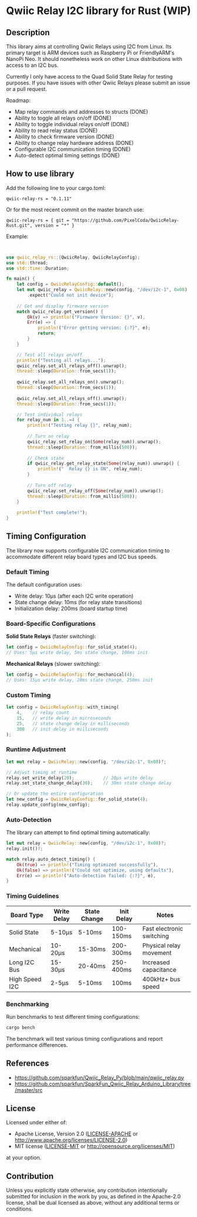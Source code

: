 # Qwiic Relay I2C library for Rust (WIP)

## Description

This library aims at controlling Qwiic Relays using I2C from Linux. Its
primary target is ARM devices such as Raspberry Pi or FriendlyARM's NanoPi Neo.
It should nonetheless work on other Linux distributions with access to an I2C
bus.

Currently I only have access to the Quad Solid State Relay for testing purposes. If you have issues with other Qwiic Relays please submit an issue or a pull request.

Roadmap:
* Map relay commands and addresses to structs (DONE)
* Ability to toggle all relays on/off (DONE)
* Ability to toggle individual relays on/off (DONE)
* Ability to read relay status (DONE)
* Ability to check firmware version (DONE)
* Ability to change relay hardware address (DONE)
* Configurable I2C communication timing (DONE)
* Auto-detect optimal timing settings (DONE)

## How to use library

Add the following line to your cargo.toml:
```
qwiic-relay-rs = "0.1.11"
```

Or for the most recent commit on the master branch use:
```
qwiic-relay-rs = { git = "https://github.com/PixelCoda/QwiicRelay-Rust.git", version = "*" }
```

Example:
```rust


use qwiic_relay_rs::{QwiicRelay, QwiicRelayConfig};
use std::thread;
use std::time::Duration;

fn main() {
    let config = QwiicRelayConfig::default();
    let mut qwiic_relay = QwiicRelay::new(config, "/dev/i2c-1", 0x08)
        .expect("Could not init device");
    
    // Get and display firmware version
    match qwiic_relay.get_version() {
        Ok(v) => println!("Firmware Version: {}", v),
        Err(e) => {
            println!("Error getting version: {:?}", e);
            return;
        }
    }

    // Test all relays on/off
    println!("Testing all relays...");
    qwiic_relay.set_all_relays_off().unwrap();
    thread::sleep(Duration::from_secs(1));
    
    qwiic_relay.set_all_relays_on().unwrap();
    thread::sleep(Duration::from_secs(1));
    
    qwiic_relay.set_all_relays_off().unwrap();
    thread::sleep(Duration::from_secs(1));

    // Test individual relays
    for relay_num in 1..=4 {
        println!("Testing relay {}", relay_num);
        
        // Turn on relay
        qwiic_relay.set_relay_on(Some(relay_num)).unwrap();
        thread::sleep(Duration::from_millis(500));
        
        // Check state
        if qwiic_relay.get_relay_state(Some(relay_num)).unwrap() {
            println!("  Relay {} is ON", relay_num);
        }
        
        // Turn off relay
        qwiic_relay.set_relay_off(Some(relay_num)).unwrap();
        thread::sleep(Duration::from_millis(500));
    }
    
    println!("Test complete!");
}
```

## Timing Configuration

The library now supports configurable I2C communication timing to accommodate different relay board types and I2C bus speeds. 

### Default Timing
The default configuration uses:
- Write delay: 10μs (after each I2C write operation)
- State change delay: 10ms (for relay state transitions)
- Initialization delay: 200ms (board startup time)

### Board-Specific Configurations

**Solid State Relays** (faster switching):
```rust
let config = QwiicRelayConfig::for_solid_state(4);
// Uses: 5μs write delay, 5ms state change, 100ms init
```

**Mechanical Relays** (slower switching):
```rust
let config = QwiicRelayConfig::for_mechanical(4);
// Uses: 15μs write delay, 20ms state change, 250ms init
```

### Custom Timing
```rust
let config = QwiicRelayConfig::with_timing(
    4,    // relay count
    15,   // write delay in microseconds
    25,   // state change delay in milliseconds
    300   // init delay in milliseconds
);
```

### Runtime Adjustment
```rust
let mut relay = QwiicRelay::new(config, "/dev/i2c-1", 0x08)?;

// Adjust timing at runtime
relay.set_write_delay(20);           // 20μs write delay
relay.set_state_change_delay(30);    // 30ms state change delay

// Or update the entire configuration
let new_config = QwiicRelayConfig::for_solid_state(4);
relay.update_config(new_config);
```

### Auto-Detection
The library can attempt to find optimal timing automatically:
```rust
let mut relay = QwiicRelay::new(config, "/dev/i2c-1", 0x08)?;
relay.init()?;

match relay.auto_detect_timing() {
    Ok(true) => println!("Timing optimized successfully"),
    Ok(false) => println!("Could not optimize, using defaults"),
    Err(e) => println!("Auto-detection failed: {:?}", e),
}
```

### Timing Guidelines

| Board Type | Write Delay | State Change | Init Delay | Notes |
|------------|------------|--------------|------------|-------|
| Solid State | 5-10μs | 5-10ms | 100-150ms | Fast electronic switching |
| Mechanical | 10-20μs | 15-30ms | 200-300ms | Physical relay movement |
| Long I2C Bus | 15-30μs | 20-40ms | 250-400ms | Increased capacitance |
| High Speed I2C | 2-5μs | 5-10ms | 100ms | 400kHz+ bus speed |

### Benchmarking
Run benchmarks to test different timing configurations:
```bash
cargo bench
```

The benchmark will test various timing configurations and report performance differences.

## References

* https://github.com/sparkfun/Qwiic_Relay_Py/blob/main/qwiic_relay.py
* https://github.com/sparkfun/SparkFun_Qwiic_Relay_Arduino_Library/tree/master/src

## License

Licensed under either of:

 * Apache License, Version 2.0 ([LICENSE-APACHE](LICENSE-APACHE) or http://www.apache.org/licenses/LICENSE-2.0)
 * MIT license ([LICENSE-MIT](LICENSE-MIT) or http://opensource.org/licenses/MIT)

at your option.

## Contribution

Unless you explicitly state otherwise, any contribution intentionally submitted
for inclusion in the work by you, as defined in the Apache-2.0 license, shall be
dual licensed as above, without any additional terms or conditions.
